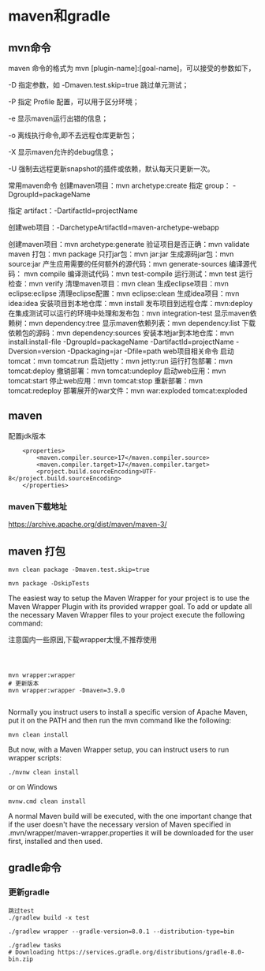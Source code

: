 
# maven和gradle

## mvn命令

maven 命令的格式为 mvn [plugin-name]:[goal-name]，可以接受的参数如下，

-D 指定参数，如 -Dmaven.test.skip=true 跳过单元测试；

-P 指定 Profile 配置，可以用于区分环境；

-e 显示maven运行出错的信息；

-o 离线执行命令,即不去远程仓库更新包；

-X 显示maven允许的debug信息；

-U 强制去远程更新snapshot的插件或依赖，默认每天只更新一次。

常用maven命令
创建maven项目：mvn archetype:create
指定 group： -DgroupId=packageName

指定 artifact：-DartifactId=projectName

创建web项目：-DarchetypeArtifactId=maven-archetype-webapp

创建maven项目：mvn archetype:generate
验证项目是否正确：mvn validate
maven 打包：mvn package
只打jar包：mvn jar:jar
生成源码jar包：mvn source:jar
产生应用需要的任何额外的源代码：mvn generate-sources
编译源代码： mvn compile
编译测试代码：mvn test-compile
运行测试：mvn test
运行检查：mvn verify
清理maven项目：mvn clean
生成eclipse项目：mvn eclipse:eclipse
清理eclipse配置：mvn eclipse:clean
生成idea项目：mvn idea:idea
安装项目到本地仓库：mvn install
发布项目到远程仓库：mvn:deploy
在集成测试可以运行的环境中处理和发布包：mvn integration-test
显示maven依赖树：mvn dependency:tree
显示maven依赖列表：mvn dependency:list
下载依赖包的源码：mvn dependency:sources
安装本地jar到本地仓库：mvn install:install-file -DgroupId=packageName -DartifactId=projectName -Dversion=version -Dpackaging=jar -Dfile=path
web项目相关命令
启动tomcat：mvn tomcat:run
启动jetty：mvn jetty:run
运行打包部署：mvn tomcat:deploy
撤销部署：mvn tomcat:undeploy
启动web应用：mvn tomcat:start
停止web应用：mvn tomcat:stop
重新部署：mvn tomcat:redeploy
部署展开的war文件：mvn war:exploded tomcat:exploded

## maven

配置jdk版本

```
    <properties>
        <maven.compiler.source>17</maven.compiler.source>
        <maven.compiler.target>17</maven.compiler.target>
        <project.build.sourceEncoding>UTF-8</project.build.sourceEncoding>
    </properties>
```

### maven下载地址

<https://archive.apache.org/dist/maven/maven-3/>

## maven 打包

```
mvn clean package -Dmaven.test.skip=true

mvn package -DskipTests 
```

The easiest way to setup the Maven Wrapper for your project is to use the Maven Wrapper Plugin with its provided wrapper goal. To add or update all the necessary Maven Wrapper files to your project execute the following command:

注意国内一些原因,下载wrapper太慢,不推荐使用

```

 

mvn wrapper:wrapper
# 更新版本
mvn wrapper:wrapper -Dmaven=3.9.0


```

Normally you instruct users to install a specific version of Apache Maven, put it on the PATH and then run the mvn command like the following:

```
mvn clean install
```

But now, with a Maven Wrapper setup, you can instruct users to run wrapper scripts:

```
./mvnw clean install
```

or on Windows

```
mvnw.cmd clean install
```

A normal Maven build will be executed, with the one important change that if the user doesn't have the necessary version of Maven specified in .mvn/wrapper/maven-wrapper.properties it will be downloaded for the user first, installed and then used.

## gradle命令

### 更新gradle

```shell
跳过test
./gradlew build -x test

./gradlew wrapper --gradle-version=8.0.1 --distribution-type=bin

./gradlew tasks
# Downloading https://services.gradle.org/distributions/gradle-8.0-bin.zip
```
